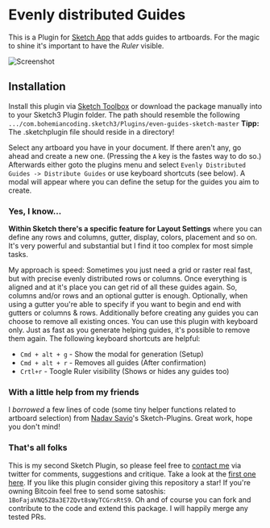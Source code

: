 # Evenly distributed Guides
This is a Plugin for [Sketch App](http://www.sketchapp.com) that adds guides to artboards.
For the magic to shine it's important to have the *Ruler* visible.

![Screenshot](https://www.dropbox.com/s/5qm2x35qmdga598/sketchplugin_evenly_distributed_guides.jpg?raw=1)

## Installation
Install this plugin via [Sketch Toolbox](http://sketchtoolbox.com) or download the package manually into to your Sketch3 Plugin folder. The path should resemble the following
```.../com.bohemiancoding.sketch3/Plugins/even-guides-sketch-master``` **Tipp:** The .sketchplugin file should reside in a directory!

Select any artboard you have in your document. If there aren't any, go ahead and create a new one. (Pressing the `A` key is the fastes way to do so.) Afterwards either goto the plugins menu and select `Evenly Distributed Guides -> Distribute Guides` or use keyboard shortcuts (see below).
A modal will appear where you can define the setup for the guides you aim to create.

### Yes, I know...
**Within Sketch there's a specific feature for Layout Settings** where you can define any rows and columns, gutter, display, colors, placement and so on. It's very powerful and substantial but I find it too complex for most simple tasks.

My approach is speed: Sometimes you just need a grid or raster real fast, but with precise evenly distributed rows or columns. Once everything is aligned and at it's place you can get rid of all these guides again.
So, columns and/or rows and an optional gutter is enough. Optionally, when using a gutter you're able to specify if you want to begin and end with gutters or columns & rows. Additionally before creating any guides you can choose to remove all existing onces.
You can use this plugin with keyboard only. Just as fast as you generate helping guides, it's possible to remove them again. The following keyboard shortcuts are helpful:

 - `Cmd + alt + g` - Show the modal for generation (Setup)
 - `Cmd + alt + r` - Removes all guides (After confirmation)
 - `Crtl+r` - Toogle Ruler visibility (Shows or hides any guides too)

### With a little help from my friends
I *borrowed* a few lines of code (some tiny helper functions related to artboard selection) from [Nadav Savio](https://github.com/nadavsavio/sketch-plugins)'s Sketch-Plugins. Great work, hope you don't mind!

### That's all folks
This is my second Sketch Plugin, so please feel free to [contact me](http://bit.ly/1MSRFbd) via twitter for comments, suggestions and critique. Take a look at the [first one here](http://github.com/herrhelms/social-artboards-sketch).
If you like this plugin consider giving this repository a star! If you're owning Bitcoin feel free to send some satoshis: `1BoFajaVNQ5Z8a3E7ZQvt8sWyTCGrxRtS9`.
Oh and of course you can fork and contribute to the code and extend this package. I will happily merge any tested PRs.
